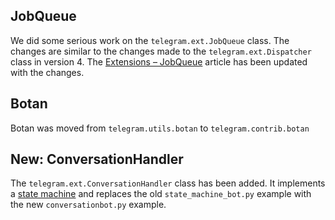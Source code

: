## JobQueue
We did some serious work on the `telegram.ext.JobQueue` class. The changes are similar to the changes made to the `telegram.ext.Dispatcher` class in version 4. The [Extensions – JobQueue](https://github.com/python-telegram-bot/python-telegram-bot/wiki/Extensions-%E2%80%93-JobQueue) article has been updated with the changes.

## Botan
Botan was moved from `telegram.utils.botan` to `telegram.contrib.botan`

## New: ConversationHandler
The `telegram.ext.ConversationHandler` class has been added. It implements a [state machine](https://en.wikipedia.org/wiki/Finite-state_machine) and replaces the old `state_machine_bot.py` example with the new `conversationbot.py` example.
